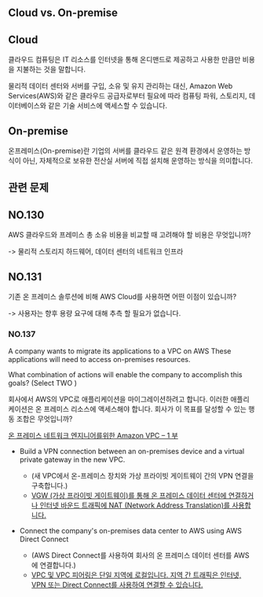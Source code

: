 ## Cloud vs. On-premise

## Cloud

클라우드 컴퓨팅은 IT 리소스를 인터넷을 통해 온디맨드로 제공하고 사용한 만큼만 비용을 지불하는 것을 말합니다.

물리적 데이터 센터와 서버를 구입, 소유 및 유지 관리하는 대신, Amazon Web Services(AWS)와 같은 클라우드 공급자로부터 필요에 따라 컴퓨팅 파워, 스토리지, 데이터베이스와 같은 기술 서비스에 액세스할 수 있습니다.

## On-premise

온프레미스(On-premise)란 기업의 서버를 클라우드 같은 원격 환경에서 운영하는 방식이 아닌, 자체적으로 보유한 전산실 서버에 직접 설치해 운영하는 방식을 의미합니다. 

## 관련 문제

## NO.130
AWS 클라우드와 프레미스 총 소유 비용을 비교할 때 고려해야 할 비용은 무엇입니까?

-> 물리적 스토리지 하드웨어, 데이터 센터의 네트워크 인프라


## NO.131
기존 온 프레미스 솔루션에 비해 AWS Cloud를 사용하면 어떤 이점이 있습니까?

-> 사용자는 향후 용량 요구에 대해 추측 할 필요가 없습니다.

### NO.137 
A company wants to migrate its applications to a VPC on AWS These applications will need to access on-premises resources.

What combination of actions will enable the company to accomplish this goals? (Select TWO )

회사에서 AWS의 VPC로 애플리케이션을 마이그레이션하려고 합니다. 이러한 애플리케이션은 온 프레미스 리소스에 액세스해야 합니다. 회사가 이 목표를 달성할 수 있는 행동 조합은 무엇입니까?

[온 프레미스 네트워크 엔지니어를위한 Amazon VPC – 1 부](https://aws.amazon.com/ko/blogs/apn/amazon-vpc-for-on-premises-network-engineers-part-one/)

   * Build a VPN connection between an on-premises device and a virtual private gateway in the new VPC.
      * (새 VPC에서 온-프레미스 장치와 가상 프라이빗 게이트웨이 간의 VPN 연결을 구축합니다.)
      * [VGW (가상 프라이빗 게이트웨이)를 통해 온 프레미스 데이터 센터에 연결하거나 인터넷 바운드 트래픽에 NAT (Network Address Translation)를 사용합니다.]()

   * Connect the company's on-premises data center to AWS using AWS Direct Connect
      * (AWS Direct Connect를 사용하여 회사의 온 프레미스 데이터 센터를 AWS에 연결합니다.)
      * [VPC 및 VPC 피어링은 단일 지역에 로컬입니다. 지역 간 트래픽은 인터넷, VPN 또는 Direct Connect를 사용하여 연결할 수 있습니다.](https://aws.amazon.com/ko/blogs/apn/amazon-vpc-for-on-premises-network-engineers-part-one/)


